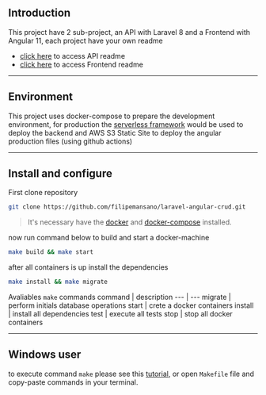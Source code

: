 ## Introduction
This project have 2 sub-project, an API with Laravel 8 and a Frontend with Angular 11, each project have your own readme

- [click here](https://github.com/filipemansano/laravel-angular-crud/tree/master/backend) to access API readme
- [click here](https://github.com/filipemansano/laravel-angular-crud/tree/master/frontend) to access Frontend readme

---

## Environment

This project uses docker-compose to prepare the development environment, for production the [serverless framework](https://serverless.com/) would be used to deploy the backend and AWS S3 Static Site to deploy the angular production files (using github actions)

---

## Install and configure


First clone repository
```bash
git clone https://github.com/filipemansano/laravel-angular-crud.git
```

> It's necessary have the [docker](https://www.docker.com/) and [docker-compose](https://docs.docker.com/compose/install/) installed.

now run command below to build and start a docker-machine
```bash
make build && make start
```

after all containers is up install the dependencies
```bash
make install && make migrate
```

Avaliables `make` commands
command | description
--- | ---
migrate | perform initials database operations
start | crete a docker containers
install | install all dependencies
test | execute all tests
stop | stop all docker containers

---

## Windows user
to execute command `make` please see this [tutorial](http://gnuwin32.sourceforge.net/packages/make.htm), or open `Makefile` file and copy-paste commands in your terminal.
